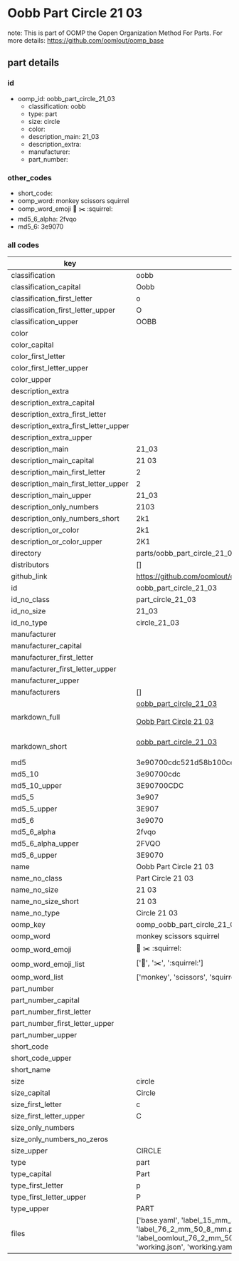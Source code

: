 # Oobb Part Circle 21 03  

note: This is part of OOMP the Oopen Organization Method For Parts. For more details: https://github.com/oomlout/oomp_base

##  part details





### id
* oomp_id: oobb_part_circle_21_03
  * classification: oobb
  * type: part
  * size: circle
  * color: 
  * description_main: 21_03
  * description_extra: 
  * manufacturer: 
  * part_number: 

### other_codes
* short_code: 
* oomp_word: monkey scissors squirrel
* oomp_word_emoji :monkey: :scissors: :squirrel:
* md5_6_alpha: 2fvqo
* md5_6: 3e9070

### all codes 
| key | value |  
| --- | --- |  
| classification | oobb |  
| classification_capital | Oobb |  
| classification_first_letter | o |  
| classification_first_letter_upper | O |  
| classification_upper | OOBB |  
| color |  |  
| color_capital |  |  
| color_first_letter |  |  
| color_first_letter_upper |  |  
| color_upper |  |  
| description_extra |  |  
| description_extra_capital |  |  
| description_extra_first_letter |  |  
| description_extra_first_letter_upper |  |  
| description_extra_upper |  |  
| description_main | 21_03 |  
| description_main_capital | 21 03 |  
| description_main_first_letter | 2 |  
| description_main_first_letter_upper | 2 |  
| description_main_upper | 21_03 |  
| description_only_numbers | 2103 |  
| description_only_numbers_short | 2k1 |  
| description_or_color | 2k1 |  
| description_or_color_upper | 2K1 |  
| directory | parts/oobb_part_circle_21_03 |  
| distributors | [] |  
| github_link | https://github.com/oomlout/oomlout_oomp_part_src/tree/main/parts/oobb_part_circle_21_03/working |  
| id | oobb_part_circle_21_03 |  
| id_no_class | part_circle_21_03 |  
| id_no_size | 21_03 |  
| id_no_type | circle_21_03 |  
| manufacturer |  |  
| manufacturer_capital |  |  
| manufacturer_first_letter |  |  
| manufacturer_first_letter_upper |  |  
| manufacturer_upper |  |  
| manufacturers | [] |  
| markdown_full | [oobb_part_circle_21_03](https://github.com/oomlout/oomlout_oomp_part_src/tree/main/parts/oobb_part_circle_21_03/working)<br>[](https://github.com/oomlout/oomlout_oomp_part_src/tree/main/parts/oobb_part_circle_21_03/working)<br>[Oobb Part Circle 21 03](https://github.com/oomlout/oomlout_oomp_part_src/tree/main/parts/oobb_part_circle_21_03/working)<br><br> |  
| markdown_short | [oobb_part_circle_21_03](https://github.com/oomlout/oomlout_oomp_part_src/tree/main/parts/oobb_part_circle_21_03/working)<br><br> |  
| md5 | 3e90700cdc521d58b100ce2b1bfda8df |  
| md5_10 | 3e90700cdc |  
| md5_10_upper | 3E90700CDC |  
| md5_5 | 3e907 |  
| md5_5_upper | 3E907 |  
| md5_6 | 3e9070 |  
| md5_6_alpha | 2fvqo |  
| md5_6_alpha_upper | 2FVQO |  
| md5_6_upper | 3E9070 |  
| name | Oobb Part Circle 21 03 |  
| name_no_class | Part Circle 21 03 |  
| name_no_size | 21 03 |  
| name_no_size_short | 21 03 |  
| name_no_type | Circle 21 03 |  
| oomp_key | oomp_oobb_part_circle_21_03 |  
| oomp_word | monkey scissors squirrel |  
| oomp_word_emoji | :monkey: :scissors: :squirrel: |  
| oomp_word_emoji_list | [':monkey:', ':scissors:', ':squirrel:'] |  
| oomp_word_list | ['monkey', 'scissors', 'squirrel'] |  
| part_number |  |  
| part_number_capital |  |  
| part_number_first_letter |  |  
| part_number_first_letter_upper |  |  
| part_number_upper |  |  
| short_code |  |  
| short_code_upper |  |  
| short_name |  |  
| size | circle |  
| size_capital | Circle |  
| size_first_letter | c |  
| size_first_letter_upper | C |  
| size_only_numbers |  |  
| size_only_numbers_no_zeros |  |  
| size_upper | CIRCLE |  
| type | part |  
| type_capital | Part |  
| type_first_letter | p |  
| type_first_letter_upper | P |  
| type_upper | PART |  
| files | ['base.yaml', 'label_15_mm_30_mm.pdf', 'label_15_mm_30_mm.svg', 'label_76_2_mm_50_8_mm.pdf', 'label_76_2_mm_50_8_mm.svg', 'label_oomlout_76_2_mm_50_8_mm.pdf', 'label_oomlout_76_2_mm_50_8_mm.svg', 'readme.md', 'working.json', 'working.yaml'] |  
